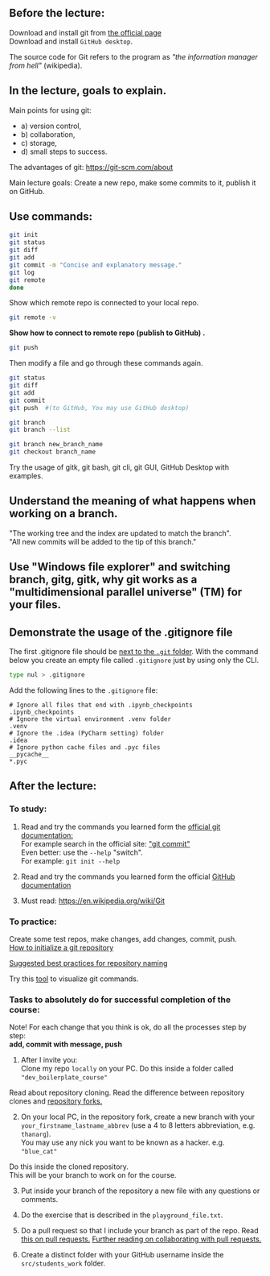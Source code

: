## Before the lecture:

Download and install git from [the official page](https://git-scm.com/)  
Download and install `GitHub desktop`.

The source code for Git refers to the program as *"the information manager from hell"* (wikipedia).

## In the lecture, goals to explain.
Main points for using git:
- a) version control,
- b) collaboration,
- c) storage,
- d) small steps to success. 

The advantages of git: https://git-scm.com/about

Main lecture goals: 
Create a new repo, make some commits to it, publish it on GitHub.

## Use commands:
```bash
git init  
git status  
git diff  
git add  
git commit -m "Concise and explanatory message."  
git log
git remote    
done
```

Show which remote repo is connected to your local repo.  

```bash
git remote -v
```

**Show how to connect to remote repo (publish to GitHub) .**  

```bash 
git push 
```

Then modify a file and go through these commands again.  

```bash
git status  
git diff  
git add  
git commit  
git push  #(to GitHub, You may use GitHub desktop)  

git branch
git branch --list

git branch new_branch_name  
git checkout branch_name  
```

Try the usage of gitk, git bash, git cli, git GUI, GitHub Desktop with examples.   

## Understand the meaning of what happens when working on a branch.
"The working tree and the index are updated to match the branch".   
"All new commits will be added to the tip of this branch."

## Use "Windows file explorer" and switching branch, gitg, gitk, why git works as a "multidimensional parallel universe" (TM) for your files.   

## Demonstrate the usage of the .gitignore file

The first .gitignore file should be [next to the `.git` folder](https://stackoverflow.com/a/19098654).
With the command below you create an empty file called `.gitignore` just by using only the CLI.   

```bash
type nul > .gitignore   
```

Add the following lines to the `.gitignore` file:
```
# Ignore all files that end with .ipynb_checkpoints
.ipynb_checkpoints
# Ignore the virtual environment .venv folder
.venv
# Ignore the .idea (PyCharm setting) folder
.idea
# Ignore python cache files and .pyc files
__pycache__
*.pyc
```

## After the lecture:

### To study:
1) Read and try the commands you learned form the [official git documentation:](https://git-scm.com/doc)  
For example search in the official site: ["git commit"](https://git-scm.com/docs/git-commit)    
Even better: use the `--help` "switch".  
For example: `git init --help`   

2) Read and try the commands you learned form the official [GitHub documentation](https://docs.GitHub.com/en)  

3) Must read: https://en.wikipedia.org/wiki/Git


### To practice: 
Create some test repos, make changes, add changes, commit, push.  
[How to initialize a git repository](https://docs.GitHub.com/en/migrations/importing-source-code/using-the-command-line-to-import-source-code/adding-locally-hosted-code-to-GitHub)  

[Suggested best practices for repository naming](https://GitHub.com/bcgov/BC-Policy-Framework-For-GitHub/blob/master/BC-Gov-Org-HowTo/Naming-Repos.md)

Try this [tool](https://git-school.github.io/visualizing-git/) to visualize git commands.

### Tasks to absolutely do for successful completion of the course:  
Note! For each change that you think is ok, do all the processes step by step:   
**add, commit with message, push**   

1) After I invite you:   
Clone my repo `locally` on your PC. Do this inside a folder called `"dev_boilerplate_course"`  

Read about repository cloning.
Read the difference between repository clones and [repository forks.](https://docs.GitHub.com/en/get-started/quickstart/fork-a-repo)  

2) On your local PC, in the repository fork, create a new branch with your `your_firstname_lastname_abbrev` (use a 4 to 8 letters abbreviation, e.g. `thanarg`).  
You may use any nick you want to be known as a hacker. e.g. `"blue_cat"`   

Do this inside the cloned repository.   
This will be your branch to work on for the course.   

3) Put inside your branch of the repository a new file with any questions or comments.   

4) Do the exercise that is described in the `playground_file.txt`.  

5) Do a pull request so that I include your branch as part of the repo.
Read [this on pull requests.](https://docs.GitHub.com/en/pull-requests/collaborating-with-pull-requests/proposing-changes-to-your-work-with-pull-requests/creating-a-pull-request-from-a-fork)
[Further reading on collaborating with pull requests.](https://docs.GitHub.com/en/pull-requests/collaborating-with-pull-requests)


7) Create a distinct folder with your GitHub username inside the `src/students_work` folder.  
